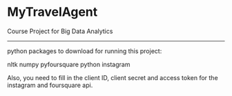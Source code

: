# MyTravelAgent

Course Project for Big Data Analytics

-----------------------------------------------------------------------



python packages to download for running this project:

nltk
numpy
pyfoursquare
python instagram



Also, you need to fill in the client ID, client secret and access token for the instagram and foursquare api. 
